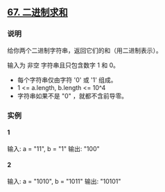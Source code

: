 ## [67. 二进制求和](https://leetcode-cn.com/problems/add-binary/)

### 说明
给你两个二进制字符串，返回它们的和（用二进制表示）。

输入为 非空 字符串且只包含数字 1 和 0。

* 每个字符串仅由字符 '0' 或 '1' 组成。
* 1 <= a.length, b.length <= 10^4
* 字符串如果不是 "0" ，就都不含前导零。

### 实例
#### 1
输入: a = "11", b = "1"
输出: "100"

#### 2
输入: a = "1010", b = "1011"
输出: "10101"